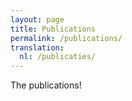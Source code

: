 ```yaml
---
layout: page
title: Publications
permalink: /publications/
translation:
  nl: /publicaties/
---
```


The publications!

